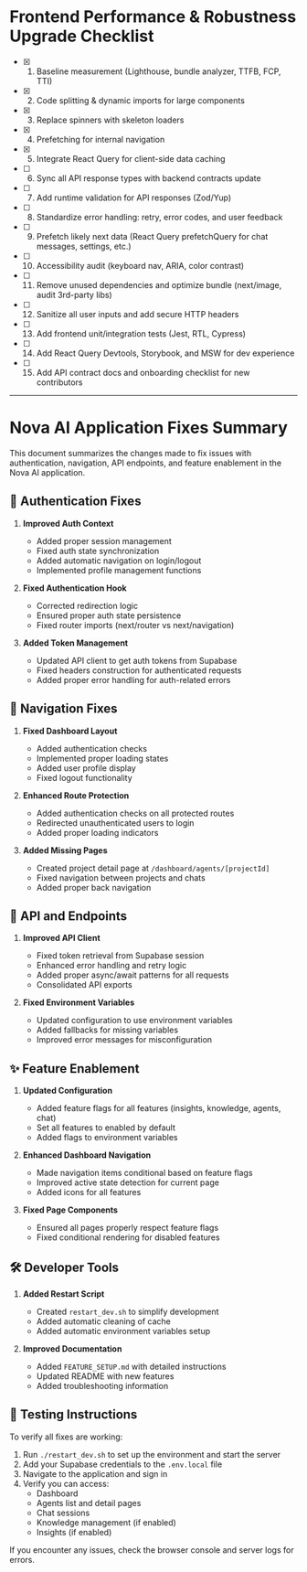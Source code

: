 # Frontend Performance & Robustness Upgrade Checklist

- [x] 1. Baseline measurement (Lighthouse, bundle analyzer, TTFB, FCP, TTI)
- [x] 2. Code splitting & dynamic imports for large components
- [x] 3. Replace spinners with skeleton loaders
- [x] 4. Prefetching for internal navigation
- [x] 5. Integrate React Query for client-side data caching
- [ ] 6. Sync all API response types with backend contracts update
- [ ] 7. Add runtime validation for API responses (Zod/Yup)
- [ ] 8. Standardize error handling: retry, error codes, and user feedback
- [ ] 9. Prefetch likely next data (React Query prefetchQuery for chat messages, settings, etc.)
- [ ] 10. Accessibility audit (keyboard nav, ARIA, color contrast)
- [ ] 11. Remove unused dependencies and optimize bundle (next/image, audit 3rd-party libs)
- [ ] 12. Sanitize all user inputs and add secure HTTP headers
- [ ] 13. Add frontend unit/integration tests (Jest, RTL, Cypress)
- [ ] 14. Add React Query Devtools, Storybook, and MSW for dev experience
- [ ] 15. Add API contract docs and onboarding checklist for new contributors

---

# Nova AI Application Fixes Summary

This document summarizes the changes made to fix issues with authentication, navigation, API endpoints, and feature enablement in the Nova AI application.

## 🔐 Authentication Fixes

1. **Improved Auth Context**
   - Added proper session management
   - Fixed auth state synchronization
   - Added automatic navigation on login/logout
   - Implemented profile management functions

2. **Fixed Authentication Hook**
   - Corrected redirection logic
   - Ensured proper auth state persistence
   - Fixed router imports (next/router vs next/navigation)

3. **Added Token Management**
   - Updated API client to get auth tokens from Supabase
   - Fixed headers construction for authenticated requests
   - Added proper error handling for auth-related errors

## 🔄 Navigation Fixes

1. **Fixed Dashboard Layout**
   - Added authentication checks
   - Implemented proper loading states
   - Added user profile display
   - Fixed logout functionality

2. **Enhanced Route Protection**
   - Added authentication checks on all protected routes
   - Redirected unauthenticated users to login
   - Added proper loading indicators

3. **Added Missing Pages**
   - Created project detail page at `/dashboard/agents/[projectId]`
   - Fixed navigation between projects and chats
   - Added proper back navigation

## 🔌 API and Endpoints

1. **Improved API Client**
   - Fixed token retrieval from Supabase session
   - Enhanced error handling and retry logic
   - Added proper async/await patterns for all requests
   - Consolidated API exports

2. **Fixed Environment Variables**
   - Updated configuration to use environment variables
   - Added fallbacks for missing variables
   - Improved error messages for misconfiguration

## ✨ Feature Enablement

1. **Updated Configuration**
   - Added feature flags for all features (insights, knowledge, agents, chat)
   - Set all features to enabled by default
   - Added flags to environment variables

2. **Enhanced Dashboard Navigation**
   - Made navigation items conditional based on feature flags
   - Improved active state detection for current page
   - Added icons for all features

3. **Fixed Page Components**
   - Ensured all pages properly respect feature flags
   - Fixed conditional rendering for disabled features

## 🛠️ Developer Tools

1. **Added Restart Script**
   - Created `restart_dev.sh` to simplify development
   - Added automatic cleaning of cache
   - Added automatic environment variables setup

2. **Improved Documentation**
   - Added `FEATURE_SETUP.md` with detailed instructions
   - Updated README with new features
   - Added troubleshooting information

## 🧪 Testing Instructions

To verify all fixes are working:

1. Run `./restart_dev.sh` to set up the environment and start the server
2. Add your Supabase credentials to the `.env.local` file
3. Navigate to the application and sign in
4. Verify you can access:
   - Dashboard
   - Agents list and detail pages
   - Chat sessions
   - Knowledge management (if enabled)
   - Insights (if enabled)

If you encounter any issues, check the browser console and server logs for errors. 